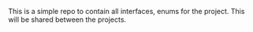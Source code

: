 This is a simple repo to contain all interfaces, enums for the project. This will be shared between the projects.
